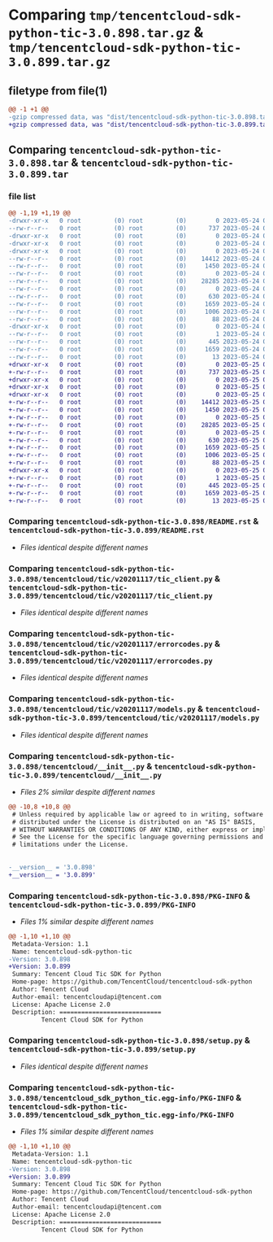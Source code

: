 # Comparing `tmp/tencentcloud-sdk-python-tic-3.0.898.tar.gz` & `tmp/tencentcloud-sdk-python-tic-3.0.899.tar.gz`

## filetype from file(1)

```diff
@@ -1 +1 @@
-gzip compressed data, was "dist/tencentcloud-sdk-python-tic-3.0.898.tar", last modified: Wed May 24 02:08:48 2023, max compression
+gzip compressed data, was "dist/tencentcloud-sdk-python-tic-3.0.899.tar", last modified: Thu May 25 00:38:26 2023, max compression
```

## Comparing `tencentcloud-sdk-python-tic-3.0.898.tar` & `tencentcloud-sdk-python-tic-3.0.899.tar`

### file list

```diff
@@ -1,19 +1,19 @@
-drwxr-xr-x   0 root         (0) root         (0)        0 2023-05-24 02:08:48.000000 tencentcloud-sdk-python-tic-3.0.898/
--rw-r--r--   0 root         (0) root         (0)      737 2023-05-24 02:08:48.000000 tencentcloud-sdk-python-tic-3.0.898/README.rst
-drwxr-xr-x   0 root         (0) root         (0)        0 2023-05-24 02:08:48.000000 tencentcloud-sdk-python-tic-3.0.898/tencentcloud/
-drwxr-xr-x   0 root         (0) root         (0)        0 2023-05-24 02:08:48.000000 tencentcloud-sdk-python-tic-3.0.898/tencentcloud/tic/
-drwxr-xr-x   0 root         (0) root         (0)        0 2023-05-24 02:08:48.000000 tencentcloud-sdk-python-tic-3.0.898/tencentcloud/tic/v20201117/
--rw-r--r--   0 root         (0) root         (0)    14412 2023-05-24 02:08:48.000000 tencentcloud-sdk-python-tic-3.0.898/tencentcloud/tic/v20201117/tic_client.py
--rw-r--r--   0 root         (0) root         (0)     1450 2023-05-24 02:08:48.000000 tencentcloud-sdk-python-tic-3.0.898/tencentcloud/tic/v20201117/errorcodes.py
--rw-r--r--   0 root         (0) root         (0)        0 2023-05-24 02:08:48.000000 tencentcloud-sdk-python-tic-3.0.898/tencentcloud/tic/v20201117/__init__.py
--rw-r--r--   0 root         (0) root         (0)    28285 2023-05-24 02:08:48.000000 tencentcloud-sdk-python-tic-3.0.898/tencentcloud/tic/v20201117/models.py
--rw-r--r--   0 root         (0) root         (0)        0 2023-05-24 02:08:48.000000 tencentcloud-sdk-python-tic-3.0.898/tencentcloud/tic/__init__.py
--rw-r--r--   0 root         (0) root         (0)      630 2023-05-24 02:08:48.000000 tencentcloud-sdk-python-tic-3.0.898/tencentcloud/__init__.py
--rw-r--r--   0 root         (0) root         (0)     1659 2023-05-24 02:08:48.000000 tencentcloud-sdk-python-tic-3.0.898/PKG-INFO
--rw-r--r--   0 root         (0) root         (0)     1006 2023-05-24 02:08:48.000000 tencentcloud-sdk-python-tic-3.0.898/setup.py
--rw-r--r--   0 root         (0) root         (0)       88 2023-05-24 02:08:48.000000 tencentcloud-sdk-python-tic-3.0.898/setup.cfg
-drwxr-xr-x   0 root         (0) root         (0)        0 2023-05-24 02:08:48.000000 tencentcloud-sdk-python-tic-3.0.898/tencentcloud_sdk_python_tic.egg-info/
--rw-r--r--   0 root         (0) root         (0)        1 2023-05-24 02:08:48.000000 tencentcloud-sdk-python-tic-3.0.898/tencentcloud_sdk_python_tic.egg-info/dependency_links.txt
--rw-r--r--   0 root         (0) root         (0)      445 2023-05-24 02:08:48.000000 tencentcloud-sdk-python-tic-3.0.898/tencentcloud_sdk_python_tic.egg-info/SOURCES.txt
--rw-r--r--   0 root         (0) root         (0)     1659 2023-05-24 02:08:48.000000 tencentcloud-sdk-python-tic-3.0.898/tencentcloud_sdk_python_tic.egg-info/PKG-INFO
--rw-r--r--   0 root         (0) root         (0)       13 2023-05-24 02:08:48.000000 tencentcloud-sdk-python-tic-3.0.898/tencentcloud_sdk_python_tic.egg-info/top_level.txt
+drwxr-xr-x   0 root         (0) root         (0)        0 2023-05-25 00:38:26.000000 tencentcloud-sdk-python-tic-3.0.899/
+-rw-r--r--   0 root         (0) root         (0)      737 2023-05-25 00:38:26.000000 tencentcloud-sdk-python-tic-3.0.899/README.rst
+drwxr-xr-x   0 root         (0) root         (0)        0 2023-05-25 00:38:26.000000 tencentcloud-sdk-python-tic-3.0.899/tencentcloud/
+drwxr-xr-x   0 root         (0) root         (0)        0 2023-05-25 00:38:26.000000 tencentcloud-sdk-python-tic-3.0.899/tencentcloud/tic/
+drwxr-xr-x   0 root         (0) root         (0)        0 2023-05-25 00:38:26.000000 tencentcloud-sdk-python-tic-3.0.899/tencentcloud/tic/v20201117/
+-rw-r--r--   0 root         (0) root         (0)    14412 2023-05-25 00:38:26.000000 tencentcloud-sdk-python-tic-3.0.899/tencentcloud/tic/v20201117/tic_client.py
+-rw-r--r--   0 root         (0) root         (0)     1450 2023-05-25 00:38:26.000000 tencentcloud-sdk-python-tic-3.0.899/tencentcloud/tic/v20201117/errorcodes.py
+-rw-r--r--   0 root         (0) root         (0)        0 2023-05-25 00:38:26.000000 tencentcloud-sdk-python-tic-3.0.899/tencentcloud/tic/v20201117/__init__.py
+-rw-r--r--   0 root         (0) root         (0)    28285 2023-05-25 00:38:26.000000 tencentcloud-sdk-python-tic-3.0.899/tencentcloud/tic/v20201117/models.py
+-rw-r--r--   0 root         (0) root         (0)        0 2023-05-25 00:38:26.000000 tencentcloud-sdk-python-tic-3.0.899/tencentcloud/tic/__init__.py
+-rw-r--r--   0 root         (0) root         (0)      630 2023-05-25 00:38:26.000000 tencentcloud-sdk-python-tic-3.0.899/tencentcloud/__init__.py
+-rw-r--r--   0 root         (0) root         (0)     1659 2023-05-25 00:38:26.000000 tencentcloud-sdk-python-tic-3.0.899/PKG-INFO
+-rw-r--r--   0 root         (0) root         (0)     1006 2023-05-25 00:38:26.000000 tencentcloud-sdk-python-tic-3.0.899/setup.py
+-rw-r--r--   0 root         (0) root         (0)       88 2023-05-25 00:38:26.000000 tencentcloud-sdk-python-tic-3.0.899/setup.cfg
+drwxr-xr-x   0 root         (0) root         (0)        0 2023-05-25 00:38:26.000000 tencentcloud-sdk-python-tic-3.0.899/tencentcloud_sdk_python_tic.egg-info/
+-rw-r--r--   0 root         (0) root         (0)        1 2023-05-25 00:38:26.000000 tencentcloud-sdk-python-tic-3.0.899/tencentcloud_sdk_python_tic.egg-info/dependency_links.txt
+-rw-r--r--   0 root         (0) root         (0)      445 2023-05-25 00:38:26.000000 tencentcloud-sdk-python-tic-3.0.899/tencentcloud_sdk_python_tic.egg-info/SOURCES.txt
+-rw-r--r--   0 root         (0) root         (0)     1659 2023-05-25 00:38:26.000000 tencentcloud-sdk-python-tic-3.0.899/tencentcloud_sdk_python_tic.egg-info/PKG-INFO
+-rw-r--r--   0 root         (0) root         (0)       13 2023-05-25 00:38:26.000000 tencentcloud-sdk-python-tic-3.0.899/tencentcloud_sdk_python_tic.egg-info/top_level.txt
```

### Comparing `tencentcloud-sdk-python-tic-3.0.898/README.rst` & `tencentcloud-sdk-python-tic-3.0.899/README.rst`

 * *Files identical despite different names*

### Comparing `tencentcloud-sdk-python-tic-3.0.898/tencentcloud/tic/v20201117/tic_client.py` & `tencentcloud-sdk-python-tic-3.0.899/tencentcloud/tic/v20201117/tic_client.py`

 * *Files identical despite different names*

### Comparing `tencentcloud-sdk-python-tic-3.0.898/tencentcloud/tic/v20201117/errorcodes.py` & `tencentcloud-sdk-python-tic-3.0.899/tencentcloud/tic/v20201117/errorcodes.py`

 * *Files identical despite different names*

### Comparing `tencentcloud-sdk-python-tic-3.0.898/tencentcloud/tic/v20201117/models.py` & `tencentcloud-sdk-python-tic-3.0.899/tencentcloud/tic/v20201117/models.py`

 * *Files identical despite different names*

### Comparing `tencentcloud-sdk-python-tic-3.0.898/tencentcloud/__init__.py` & `tencentcloud-sdk-python-tic-3.0.899/tencentcloud/__init__.py`

 * *Files 2% similar despite different names*

```diff
@@ -10,8 +10,8 @@
 # Unless required by applicable law or agreed to in writing, software
 # distributed under the License is distributed on an "AS IS" BASIS,
 # WITHOUT WARRANTIES OR CONDITIONS OF ANY KIND, either express or implied.
 # See the License for the specific language governing permissions and
 # limitations under the License.
 
 
-__version__ = '3.0.898'
+__version__ = '3.0.899'
```

### Comparing `tencentcloud-sdk-python-tic-3.0.898/PKG-INFO` & `tencentcloud-sdk-python-tic-3.0.899/PKG-INFO`

 * *Files 1% similar despite different names*

```diff
@@ -1,10 +1,10 @@
 Metadata-Version: 1.1
 Name: tencentcloud-sdk-python-tic
-Version: 3.0.898
+Version: 3.0.899
 Summary: Tencent Cloud Tic SDK for Python
 Home-page: https://github.com/TencentCloud/tencentcloud-sdk-python
 Author: Tencent Cloud
 Author-email: tencentcloudapi@tencent.com
 License: Apache License 2.0
 Description: ============================
         Tencent Cloud SDK for Python
```

### Comparing `tencentcloud-sdk-python-tic-3.0.898/setup.py` & `tencentcloud-sdk-python-tic-3.0.899/setup.py`

 * *Files identical despite different names*

### Comparing `tencentcloud-sdk-python-tic-3.0.898/tencentcloud_sdk_python_tic.egg-info/PKG-INFO` & `tencentcloud-sdk-python-tic-3.0.899/tencentcloud_sdk_python_tic.egg-info/PKG-INFO`

 * *Files 1% similar despite different names*

```diff
@@ -1,10 +1,10 @@
 Metadata-Version: 1.1
 Name: tencentcloud-sdk-python-tic
-Version: 3.0.898
+Version: 3.0.899
 Summary: Tencent Cloud Tic SDK for Python
 Home-page: https://github.com/TencentCloud/tencentcloud-sdk-python
 Author: Tencent Cloud
 Author-email: tencentcloudapi@tencent.com
 License: Apache License 2.0
 Description: ============================
         Tencent Cloud SDK for Python
```

